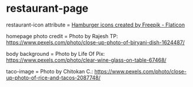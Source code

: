 # restaurant-page
restaurant-icon attribute = <a href="https://www.flaticon.com/free-icons/hamburger" title="hamburger icons">Hamburger icons created by Freepik - Flaticon</a>

homepage photo credit = Photo by Rajesh TP: https://www.pexels.com/photo/close-up-photo-of-biryani-dish-1624487/

body background = Photo by Life Of Pix: https://www.pexels.com/photo/clear-wine-glass-on-table-67468/

taco-image = Photo by Chitokan C.: https://www.pexels.com/photo/close-up-photo-of-rice-and-tacos-2087748/